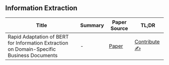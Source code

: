 ## Information Extraction

| Title | Summary | Paper Source | TL;DR |
| ---- | ----- | ----- | ----- |
| Rapid Adaptation of BERT for Information Extraction on Domain-Specific Business Documents | - | [Paper](https://arxiv.org/abs/2002.01861) | [Contribute ✍️](https://github.com/dair-ai/nlp_paper_summaries/new/master/Information%20Extraction)
